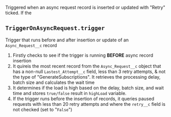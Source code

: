 Triggered when an async request record is inserted or updated with "Retry" ticked. If the 
## `TriggerOnAsyncRequest.trigger`
Trigger that runs before and after insertion or update of an `Async_Request__c` record
1. Firstly checks to see if the trigger is running **BEFORE** async record insertion
2. It quireis the most recent record from the `Async_Request__c` object that has a non-null `Lastest_Attempt__c` field, less than 3 retry attempts, & not the type of "GenerateSubscriptions". It retrieves the processing delay, batch size and calculates the wait time
3. It determines if the load is high based on the delay, batch size, and wait time and stores `true/false` result in `highLoad` variable. 
4. If the trigger runs before the insertion of records, it queries paused requests with less than 20 retry attempts and where the `retry__c` field is not checked (set to "`False`")